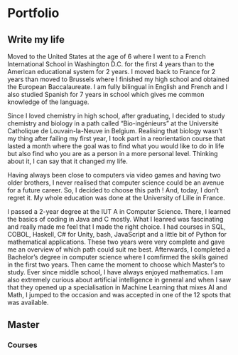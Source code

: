 # Portfolio

## Write my life

Moved to the United States at the age of 6 where I went to a French International School in Washington D.C. for the first 4 years than to the American educational system for 2 years. I moved back to France for 2 years than moved to Brussels where I finished my high school and obtained the European Baccalaureate.
I am fully bilingual in English and French and I also studied Spanish for 7 years in school which gives me common knowledge of the language.

Since I loved chemistry in high school, after graduating, I decided to study chemistry and biology in a path called “Bio-ingénieurs” at the Université Catholique de Louvain-la-Neuve in Belgium. Realising that biology wasn’t my thing after failing my first year, I took part in a reorientation course that lasted a month where the goal was to find what you would like to do in life but also find who you are as a person in a more personal level. Thinking about it, I can say that it changed my life.

Having always been close to computers via video games and having two older brothers, I never realised that computer science could be an avenue for a future career. So, I decided to choose this path ! And, today, I don’t regret it.
My whole education was done at the University of Lille in France.

I passed a 2-year degree at the IUT A in Computer Science. There, I learned the basics of coding in Java and C mostly. What I leanred was fascinating and really made me feel that I made the right choice. I had courses in SQL, COBOL, Haskell, C# for Unity, bash, JavaScript and a little bit of Python for mathematical applications. These two years were very complete and gave me an overview of which path could suit me best.
Afterwards, I completed a Bachelor’s degree in computer science where I comfirmed the skills gained in the first two years.
Then came the moment to choose which Master’s to study. Ever since middle school, I have always enjoyed mathematics. I am also extremely curious about artificial intelligence in general and when I saw that they opened up a specialisation in Machine Learning that mixes AI and Math, I jumped to the occasion and was accepted in one of the 12 spots that was available.

## Master

### Courses
